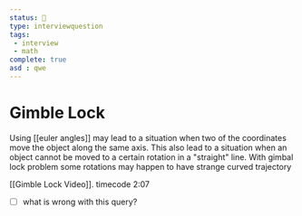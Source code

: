 ```yaml
---
status: 🌱
type: interviewquestion
tags:
 - interview 
 - math
complete: true
asd : qwe
---
```



# Gimble Lock

Using [[euler angles]] may lead to a situation when two of the coordinates move the object along the same axis. 
This also lead to a situation when an object cannot be moved to a certain rotation in a "straight" line. With gimbal lock problem some rotations may happen to have strange curved trajectory

[[Gimble Lock Video]]. timecode 2:07


- [ ] what is wrong with this query?
